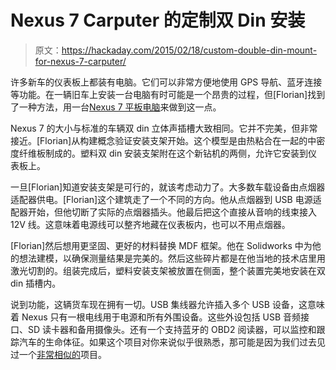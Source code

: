 # Nexus 7 Carputer 的定制双 Din 安装

> 原文：<https://hackaday.com/2015/02/18/custom-double-din-mount-for-nexus-7-carputer/>

许多新车的仪表板上都装有电脑。它们可以非常方便地使用 GPS 导航、蓝牙连接等功能。在一辆旧车上安装一台电脑有时可能是一个昂贵的过程，但[Florian]找到了一种方法，用一台[Nexus 7 平板电脑](http://www.cuddleburrito.com/blog/2015/2/15/mounting-nexus-7-to-double-din-car-dashboard "Nexus 7 car computer")来做到这一点。

Nexus 7 的大小与标准的车辆双 din 立体声插槽大致相同。它并不完美，但非常接近。[Florian]从构建概念验证安装支架开始。这个模型是由热粘合在一起的中密度纤维板制成的。塑料双 din 安装支架附在这个新钻机的两侧，允许它安装到仪表板上。

一旦[Florian]知道安装支架是可行的，就该考虑动力了。大多数车载设备由点烟器适配器供电。[Florian]这个建筑走了一个不同的方向。他从点烟器到 USB 电源适配器开始，但他切断了实际的点烟器插头。他最后把这个直接从音响的线束接入 12V 线。这意味着电源线可以整齐地藏在仪表板内，也可以不用点烟器。

[Florian]然后想用更坚固、更好的材料替换 MDF 框架。他在 Solidworks 中为他的想法建模，以确保测量结果是完美的。然后这些碎片都是在他当地的技术店里用激光切割的。组装完成后，塑料安装支架被放置在侧面，整个装置完美地安装在双 din 插槽内。

说到功能，这辆货车现在拥有一切。USB 集线器允许插入多个 USB 设备，这意味着 Nexus 只有一根电线用于电源和所有外围设备。这些外设包括 USB 音频接口、SD 读卡器和备用摄像头。还有一个支持蓝牙的 OBD2 阅读器，可以监控和跟踪汽车的生命体征。如果这个项目对你来说似乎很熟悉，那可能是因为我们过去见过一个[非常相似的](http://hackaday.com/2013/01/29/adapting-the-nexus-7-for-a-double-din-car-dashboard-opening/ "Nexus 7 dashboard mount")项目。